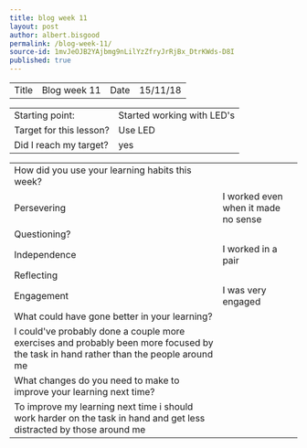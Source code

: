 ```yaml
---
title: blog week 11
layout: post
author: albert.bisgood
permalink: /blog-week-11/
source-id: 1mvJeOJB2YAjbmg9nLilYzZfryJrRjBx_DtrKWds-D8I
published: true
---
```

<table>
  <tr>
    <td>Title</td>
    <td>Blog week 11</td>
    <td>Date</td>
    <td>15/11/18</td>
  </tr>
</table>


<table>
  <tr>
    <td>Starting point:</td>
    <td>Started working with LED's</td>
  </tr>
  <tr>
    <td>Target for this lesson?</td>
    <td>Use LED </td>
  </tr>
  <tr>
    <td>Did I reach my target? </td>
    <td>yes</td>
  </tr>
</table>


<table>
  <tr>
    <td>How did you use your learning habits this week?</td>
    <td></td>
  </tr>
  <tr>
    <td>Persevering</td>
    <td>I worked even when it made no sense</td>
  </tr>
  <tr>
    <td>Questioning?</td>
    <td></td>
  </tr>
  <tr>
    <td>Independence</td>
    <td>I worked in a pair</td>
  </tr>
  <tr>
    <td>Reflecting</td>
    <td></td>
  </tr>
  <tr>
    <td>Engagement</td>
    <td>I was very engaged</td>
  </tr>
  <tr>
    <td>What could have gone better in your learning?</td>
    <td></td>
  </tr>
  <tr>
    <td>I could've probably done a couple more exercises and probably been more focused by the task in hand rather than the people around me</td>
    <td></td>
  </tr>
  <tr>
    <td>What changes do you need to make to improve your learning next time?</td>
    <td></td>
  </tr>
  <tr>
    <td>To improve my learning next time i should work harder on the task in hand and get less distracted by those around me</td>
    <td></td>
  </tr>
</table>


